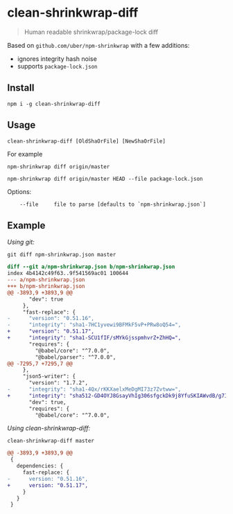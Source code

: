 # clean-shrinkwrap-diff
> Human readable shrinkwrap/package-lock diff

Based on `github.com/uber/npm-shrinkwrap` with a few additions:
 * ignores integrity hash noise
 * supports `package-lock.json`

## Install
```
npm i -g clean-shrinkwrap-diff
```

## Usage
```
clean-shrinkwrap-diff [OldShaOrFile] [NewShaOrFile]
```

For example
```
npm-shrinkwrap diff origin/master
```

```
npm-shrinkwrap diff origin/master HEAD --file package-lock.json
```

Options:
```
    --file     file to parse [defaults to `npm-shrinkwrap.json`]
```

## Example
*Using git:*
```
git diff npm-shrinkwrap.json master
```

```diff
diff --git a/npm-shrinkwrap.json b/npm-shrinkwrap.json
index 4b4142c49f63..9f541569ac01 100644
--- a/npm-shrinkwrap.json
+++ b/npm-shrinkwrap.json
@@ -3893,9 +3893,9 @@
       "dev": true
     },
     "fast-replace": {
-      "version": "0.51.16",
-      "integrity": "sha1-7HC1yvewi9BFMkF5vP+PRw8oQ54=",
+      "version": "0.51.17",
+      "integrity": "sha1-SCU1fIF/sMYkGjsspmhvrZ+ZhHQ=",
       "requires": {
         "@babel/core": "^7.0.0",
         "@babel/parser": "^7.0.0",
@@ -7295,7 +7295,7 @@
     },
     "json5-writer": {
       "version": "1.7.2",
-      "integrity": "sha1-4Qx/rKKXaelxMeDgMI73z7Zvtww=",
+      "integrity": "sha512-GD4OYJ8GsayVhIg306sfgckDk9j8YfuSKIAWvdB/g7IDlw0pDgueONALVEEE2XWJtCwcsUyDtCYzXFgCBWLEjA==",
       "dev": true,
       "requires": {
         "@babel/core": "^7.0.0",
```

*Using clean-shrinkwrap-diff:*
```
clean-shrinkwrap-diff master
```

```diff
@@ -3893,9 +3893,9 @@
 {
   dependencies: {
     fast-replace: {
-      version: "0.51.16",
+      version: "0.51.17",
     }
   }
 }
```
